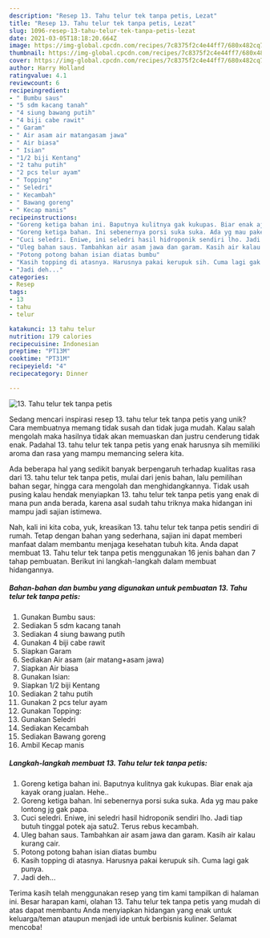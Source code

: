 ```yaml
---
description: "Resep 13. Tahu telur tek tanpa petis, Lezat"
title: "Resep 13. Tahu telur tek tanpa petis, Lezat"
slug: 1096-resep-13-tahu-telur-tek-tanpa-petis-lezat
date: 2021-03-05T18:18:20.664Z
image: https://img-global.cpcdn.com/recipes/7c8375f2c4e44ff7/680x482cq70/13-tahu-telur-tek-tanpa-petis-foto-resep-utama.jpg
thumbnail: https://img-global.cpcdn.com/recipes/7c8375f2c4e44ff7/680x482cq70/13-tahu-telur-tek-tanpa-petis-foto-resep-utama.jpg
cover: https://img-global.cpcdn.com/recipes/7c8375f2c4e44ff7/680x482cq70/13-tahu-telur-tek-tanpa-petis-foto-resep-utama.jpg
author: Harry Holland
ratingvalue: 4.1
reviewcount: 6
recipeingredient:
- " Bumbu saus"
- "5 sdm kacang tanah"
- "4 siung bawang putih"
- "4 biji cabe rawit"
- " Garam"
- " Air asam air matangasam jawa"
- " Air biasa"
- " Isian"
- "1/2 biji Kentang"
- "2 tahu putih"
- "2 pcs telur ayam"
- " Topping"
- " Seledri"
- " Kecambah"
- " Bawang goreng"
- " Kecap manis"
recipeinstructions:
- "Goreng ketiga bahan ini. Baputnya kulitnya gak kukupas. Biar enak aja kayak orang jualan. Hehe.."
- "Goreng ketiga bahan. Ini sebenernya porsi suka suka. Ada yg mau pake lontong jg gak papa."
- "Cuci seledri. Eniwe, ini seledri hasil hidroponik sendiri lho. Jadi tiap butuh tinggal potek aja satu2. Terus rebus kecambah."
- "Uleg bahan saus. Tambahkan air asam jawa dan garam. Kasih air kalau kurang cair."
- "Potong potong bahan isian diatas bumbu"
- "Kasih topping di atasnya. Harusnya pakai kerupuk sih. Cuma lagi gak punya."
- "Jadi deh..."
categories:
- Resep
tags:
- 13
- tahu
- telur

katakunci: 13 tahu telur 
nutrition: 179 calories
recipecuisine: Indonesian
preptime: "PT13M"
cooktime: "PT31M"
recipeyield: "4"
recipecategory: Dinner

---
```



![13. Tahu telur tek tanpa petis](https://img-global.cpcdn.com/recipes/7c8375f2c4e44ff7/680x482cq70/13-tahu-telur-tek-tanpa-petis-foto-resep-utama.jpg)

Sedang mencari inspirasi resep 13. tahu telur tek tanpa petis yang unik? Cara membuatnya memang tidak susah dan tidak juga mudah. Kalau salah mengolah maka hasilnya tidak akan memuaskan dan justru cenderung tidak enak. Padahal 13. tahu telur tek tanpa petis yang enak harusnya sih memiliki aroma dan rasa yang mampu memancing selera kita.

Ada beberapa hal yang sedikit banyak berpengaruh terhadap kualitas rasa dari 13. tahu telur tek tanpa petis, mulai dari jenis bahan, lalu pemilihan bahan segar, hingga cara mengolah dan menghidangkannya. Tidak usah pusing kalau hendak menyiapkan 13. tahu telur tek tanpa petis yang enak di mana pun anda berada, karena asal sudah tahu triknya maka hidangan ini mampu jadi sajian istimewa.




Nah, kali ini kita coba, yuk, kreasikan 13. tahu telur tek tanpa petis sendiri di rumah. Tetap dengan bahan yang sederhana, sajian ini dapat memberi manfaat dalam membantu menjaga kesehatan tubuh kita. Anda dapat membuat 13. Tahu telur tek tanpa petis menggunakan 16 jenis bahan dan 7 tahap pembuatan. Berikut ini langkah-langkah dalam membuat hidangannya.

<!--inarticleads1-->

##### Bahan-bahan dan bumbu yang digunakan untuk pembuatan 13. Tahu telur tek tanpa petis:

1. Gunakan  Bumbu saus:
1. Sediakan 5 sdm kacang tanah
1. Sediakan 4 siung bawang putih
1. Gunakan 4 biji cabe rawit
1. Siapkan  Garam
1. Sediakan  Air asam (air matang+asam jawa)
1. Siapkan  Air biasa
1. Gunakan  Isian:
1. Siapkan 1/2 biji Kentang
1. Sediakan 2 tahu putih
1. Gunakan 2 pcs telur ayam
1. Gunakan  Topping:
1. Gunakan  Seledri
1. Sediakan  Kecambah
1. Sediakan  Bawang goreng
1. Ambil  Kecap manis




<!--inarticleads2-->

##### Langkah-langkah membuat 13. Tahu telur tek tanpa petis:

1. Goreng ketiga bahan ini. Baputnya kulitnya gak kukupas. Biar enak aja kayak orang jualan. Hehe..
1. Goreng ketiga bahan. Ini sebenernya porsi suka suka. Ada yg mau pake lontong jg gak papa.
1. Cuci seledri. Eniwe, ini seledri hasil hidroponik sendiri lho. Jadi tiap butuh tinggal potek aja satu2. Terus rebus kecambah.
1. Uleg bahan saus. Tambahkan air asam jawa dan garam. Kasih air kalau kurang cair.
1. Potong potong bahan isian diatas bumbu
1. Kasih topping di atasnya. Harusnya pakai kerupuk sih. Cuma lagi gak punya.
1. Jadi deh...




Terima kasih telah menggunakan resep yang tim kami tampilkan di halaman ini. Besar harapan kami, olahan 13. Tahu telur tek tanpa petis yang mudah di atas dapat membantu Anda menyiapkan hidangan yang enak untuk keluarga/teman ataupun menjadi ide untuk berbisnis kuliner. Selamat mencoba!
